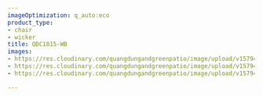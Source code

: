 ```yaml
---
imageOptimization: q_auto:eco
product_type:
- chair
- wicker
title: QDC1815-WB
images:
- https://res.cloudinary.com/quangdungandgreenpatio/image/upload/v1579400649/posts/DSC_5567_1_pfijpk.jpg
- https://res.cloudinary.com/quangdungandgreenpatio/image/upload/v1579400649/posts/DSC_5566_1_fzoy8u.jpg
- https://res.cloudinary.com/quangdungandgreenpatio/image/upload/v1579400649/posts/DSC_5561_dqihs2.jpg

---
```


